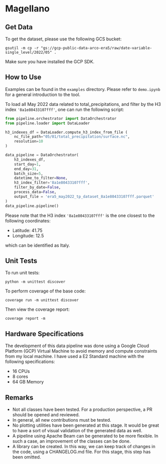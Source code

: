 # Magellano

## Get Data

To get the dataset, please use the following GCS bucket:

```
gsutil -m cp -r "gs://gcp-public-data-arco-era5/raw/date-variable-single_level/2022/05" .
```

Make sure you have installed the GCP SDK.

## How to Use

Examples can be found in the `examples` directory. Please refer to `demo.ipynb` for a general introduction to the tool.

To load all May 2022 data related to total_precipitations, and filter by the
H3 index `'8a1e80433107fff'`, one can run the following script:

```python
from pipeline.orchestrator import DataOrchestrator
from pipeline.loader import DataLoader

h3_indexes_df = DataLoader.compute_h3_index_from_file (
    nc_file_path="05/01/total_precipitation/surface.nc", 
    resolution=10
)

data_pipeline = DataOrchestrator(
    h3_indexes_df, 
    start_day=1, 
    end_day=31, 
    batch_size=5, 
    datetime_to_filter=None, 
    h3_index_filter='8a1e80433107fff', 
    filter_by_date=False, 
    process_data=False, 
    output_file = 'era5_may2022_tp_dataset_8a1e80433107fff.parquet'
)
data_pipeline.pipeline()
```
Please note that the H3 index `'8a1e80433107fff'` is the one closest to the following coordinates:
- Latitude: 41.75
- Longitude: 12.5

which can be identified as Italy.

## Unit Tests

To run unit tests:

```
python -m unittest discover
```

To perform coverage of the base code:

```
coverage run -m unittest discover
```

Then view the coverage report:

```
coverage report -m
```
## Hardware Specifications
The development of this data pipeline was done using a Google Cloud Platform (GCP) Virtual Machine to avoid memory and compute constraints from my local machine.
I have used a E2 Standard machine with the following specifications:
 - 16 CPUs
 - 8 cores
 - 64 GB Memory

## Remarks

- Not all classes have been tested. For a production perspective, a PR should be opened and reviewed.
- In general, all new contributions must be tested.
- No plotting utilities have been generated at this stage. It would be great to have a sort of visual validation of the generated data as well.
- A pipeline using Apache Beam can be generated to be more flexible. In such a case, an improvement of the classes can be done.
- A library can be created. In this way, we can keep track of changes in the code, using a CHANGELOG.md file. For this stage, this step has been omitted.
